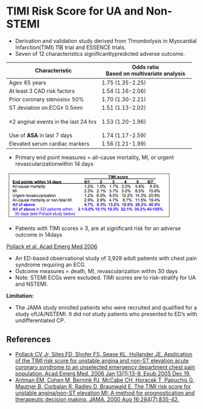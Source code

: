 


# TIMI Risk Score for UA and Non-STEMI

-   Derivation and validation study derived from Thrombolysis in Myocardial Infarction(TIMI) 11B trial and ESSENCE trials. 
-   Seven of 12 characteristics significantlypredicted adverse outcome. 

<table>
<colgroup>
<col width="50%" />
<col width="50%" />
</colgroup>
<thead>
<tr class="header">
<th> Characteristic</th>
<th>Odds ratio<br />
Based on multivariate analysis</th>
</tr>
</thead>
<tbody>
<tr class="odd">
<td>Age≥ 65 years</td>
<td>1.75 (1.35-2.25)</td>
</tr>
<tr class="even">
<td>At least 3 <span class="aglmd-moreinfo ui-moreinfo" data-iid="53aa2472d35d3ae92e0014da">CAD risk factors</span></td>
<td>1.54 (1.16-2.06)</td>
</tr>
<tr class="odd">
<td>Prior coronary stenosis≥ 50%</td>
<td>1.70 (1.30-2.21)</td>
</tr>
<tr class="even">
<td>ST deviation on ECG≥ 0.5mm</td>
<td>1.51 (1.13-2.02)</td>
</tr>
<tr class="odd">
<td><p>≥2 anginal events in the last 24 hrs</p></td>
<td>1.53 (1.20-1.96)</td>
</tr>
<tr class="even">
<td>Use of <strong>ASA</strong> in last 7 days</td>
<td>1.74 (1.17-2.59)</td>
</tr>
<tr class="odd">
<td>Elevated serum cardiac markers</td>
<td>1.56 (1.21-1.99)</td>
</tr>
</tbody>
</table>

-   Primary end point measures = all-cause mortality, MI, or urgent revascularizationwithin 14 days 

![](image-0.png)

-   Patients with TIMI scores ≥ 3, are at significant risk for an adverse outcome in 14days 

[Pollack et al. Acad Emerg Med 2006](http://www.ncbi.nlm.nih.gov/pubmed/?term=16365321)

-   An ED-based observational study of 3,929 adult patients with chest pain syndrome requiring an ECG.
-   Outcome measures = death, MI, revascularization within 30 days
-   Note: STEMI ECGs were excluded. TIMI scores are to risk-stratify for UA and NSTEMI. 

**Limitation:**

-   The JAMA study enrolled patients who were recruited and qualified for a study ofUA/NSTEMI. It did not study patients who presented to ED’s with undifferentiated CP. 

<!-- -->

## References

-   [Pollack CV Jr, Sites FD, Shofer FS, Sease KL, Hollander JE. Application of the TIMI risk score for unstable angina and non-ST elevation acute coronary syndrome to an unselected emergency department chest pain population. Acad Emerg Med. 2006 Jan;13(1):13-8. Epub 2005 Dec 19.](http://www.ncbi.nlm.nih.gov/pubmed/?term=16365321)
-   [Antman EM, Cohen M, Bernink PJ, McCabe CH, Horacek T, Papuchis G, Mautner B, Corbalan R, Radley D, Braunwald E. The TIMI risk score for unstable angina/non-ST elevation MI: A method for prognostication and therapeutic decision making. JAMA. 2000 Aug 16;284(7):835-42.](http://www.ncbi.nlm.nih.gov/pubmed/?term=10938172)
